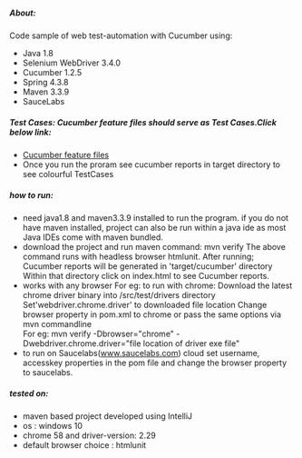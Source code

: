 ##### About:
Code sample of web test-automation with Cucumber using:
* Java 1.8
* Selenium WebDriver 3.4.0
* Cucumber 1.2.5
* Spring 4.3.8
* Maven 3.3.9
* SauceLabs

##### Test Cases: Cucumber feature files should serve as Test Cases.Click below link:
* [Cucumber feature files](/src/test/resources/features)
* Once you run the proram see cucumber reports in target directory to see colourful TestCases

##### how to run:
* need java1.8 and maven3.3.9 installed to run the program.
  if you do not have maven installed, project can also be run within a java ide
  as most Java IDEs come with maven bundled.
* download the project and run maven command: mvn verify 
  The above command runs with headless browser htmlunit.
  After running; Cucumber reports will be generated in 'target/cucumber' directory
  Within that directory click on index.html to see Cucumber reports.
* works with any browser For eg: to run with chrome:
  Download the latest chrome driver binary into /src/test/drivers directory 
  Set'webdriver.chrome.driver' to downloaded file location
  Change browser property in pom.xml to chrome
  or pass the same options via mvn commandline
  <br>For eg:  mvn verify -Dbrowser="chrome" -Dwebdriver.chrome.driver="file location of driver exe file"
* to run on Saucelabs(www.saucelabs.com) cloud set username, accesskey properties in the pom file and
  change the browser property to saucelabs.

##### tested on:
* maven based project developed using IntelliJ
* os : windows 10
* chrome 58 and driver-version: 2.29
* default browser choice : htmlunit 


  
  


